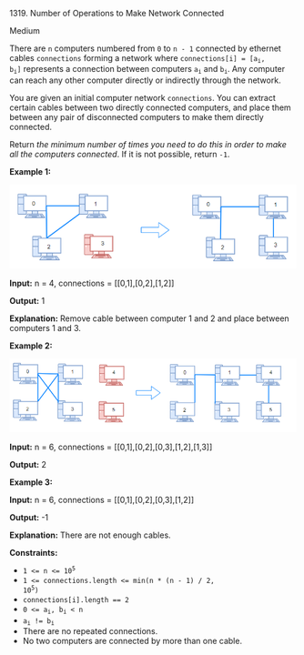 1319\. Number of Operations to Make Network Connected

Medium

There are `n` computers numbered from `0` to `n - 1` connected by ethernet cables `connections` forming a network where <code>connections[i] = [a<sub>i</sub>, b<sub>i</sub>]</code> represents a connection between computers <code>a<sub>i</sub></code> and <code>b<sub>i</sub></code>. Any computer can reach any other computer directly or indirectly through the network.

You are given an initial computer network `connections`. You can extract certain cables between two directly connected computers, and place them between any pair of disconnected computers to make them directly connected.

Return _the minimum number of times you need to do this in order to make all the computers connected_. If it is not possible, return `-1`.

**Example 1:**

![](sample_1_1677.png)

**Input:** n = 4, connections = [[0,1],[0,2],[1,2]]

**Output:** 1

**Explanation:** Remove cable between computer 1 and 2 and place between computers 1 and 3.

**Example 2:**

![](sample_2_1677.png)

**Input:** n = 6, connections = [[0,1],[0,2],[0,3],[1,2],[1,3]]

**Output:** 2

**Example 3:**

**Input:** n = 6, connections = [[0,1],[0,2],[0,3],[1,2]]

**Output:** -1

**Explanation:** There are not enough cables.

**Constraints:**

*   <code>1 <= n <= 10<sup>5</sup></code>
*   <code>1 <= connections.length <= min(n * (n - 1) / 2, 10<sup>5</sup>)</code>
*   `connections[i].length == 2`
*   <code>0 <= a<sub>i</sub>, b<sub>i</sub> < n</code>
*   <code>a<sub>i</sub> != b<sub>i</sub></code>
*   There are no repeated connections.
*   No two computers are connected by more than one cable.